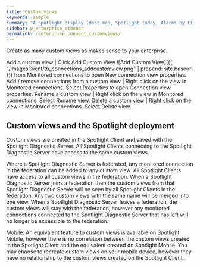 ```yaml
---
title: Custom views
keywords: sample
summary: "A Spotlight display (Heat map, Spotlight today, Alarms by time or Alarm log) can be filtered to the connections in the custom view."
sidebar: p_enterprise_sidebar
permalink: /enterprise_connect_customviews/
---
```




Create as many custom views as makes sense to your enterprise.

Add a custom view | Click Add Custom View ![Add Custom View]({{ "/imagesClient/tb_connections_addcustomview.png" | prepend: site.baseurl }}) from Monitored connections to open New connection view properties.
 Add / remove connections from a custom view | Right click on the view in Monitored connections. Select Properties to open Connection view properties.
Rename a custom view | Right click on the view in Monitored connections. Select Rename view.
Delete a custom view | Right click on the view in Monitored connections. Select Delete view.


## Custom views and the Spotlight deployment

Custom views are created in the Spotlight Client and saved with the Spotlight Diagnostic Server. All Spotlight Clients connecting to the Spotlight Diagnostic Server have access to the same custom views.

Where a Spotlight Diagnostic Server is federated, any monitored connection in the federation can be added to any custom view. All Spotlight Clients have access to all custom views in the federation. When a Spotlight Diagnostic Server joins a federation then the custom views from that Spotlight Diagnostic Server will be seen by all Spotlight Clients in the federation. Any two custom views with the same name will be merged into one view. When a Spotlight Diagnostic Server leaves a federation, the custom views will stay with the federation, however any monitored connections connected to the Spotlight Diagnostic Server that has left will no longer be accessible to the federation.

Mobile: An equivalent feature to custom views is available on Spotlight Mobile, however there is no correlation between the custom views created in the Spotlight Client and the equivalent created on Spotlight Mobile. You may choose to recreate custom views on your mobile device, however they have no relationship to the custom views created on the Spotlight Client.
